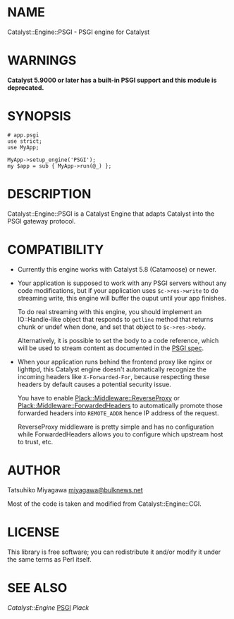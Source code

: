 # NAME

Catalyst::Engine::PSGI - PSGI engine for Catalyst

# WARNINGS

**Catalyst 5.9000 or later has a built-in PSGI support and this module is deprecated.**

# SYNOPSIS

    # app.psgi
    use strict;
    use MyApp;

    MyApp->setup_engine('PSGI');
    my $app = sub { MyApp->run(@_) };

# DESCRIPTION

Catalyst::Engine::PSGI is a Catalyst Engine that adapts Catalyst into the PSGI gateway protocol.

# COMPATIBILITY

- Currently this engine works with Catalyst 5.8 (Catamoose) or newer.
- Your application is supposed to work with any PSGI servers without any
code modifications, but if your application uses `$c->res->write`
to do streaming write, this engine will buffer the ouput until your
app finishes.

    To do real streaming with this engine, you should implement an
    IO::Handle-like object that responds to `getline` method that returns
    chunk or undef when done, and set that object to `$c->res->body`.

    Alternatively, it is possible to set the body to a code reference,
    which will be used to stream content as documented in the
    [PSGI spec](https://metacpan.org/pod/PSGI#Delayed_Reponse_and_Streaming_Body).

- When your application runs behind the frontend proxy like nginx or
lighttpd, this Catalyst engine doesn't automatically recognize the
incoming headers like `X-Forwarded-For`, because respecting these
headers by default causes a potential security issue.

    You have to enable [Plack::Middleware::ReverseProxy](https://metacpan.org/pod/Plack::Middleware::ReverseProxy) or
    [Plack::Middleware::ForwardedHeaders](https://metacpan.org/pod/Plack::Middleware::ForwardedHeaders) to automatically promote those
    forwarded headers into `REMOTE_ADDR` hence IP address of the request.

    ReverseProxy middleware is pretty simple and has no configuration
    while ForwardedHeaders allows you to configure which upstream host to
    trust, etc.

# AUTHOR

Tatsuhiko Miyagawa <miyagawa@bulknews.net>

Most of the code is taken and modified from Catalyst::Engine::CGI.

# LICENSE

This library is free software; you can redistribute it and/or modify
it under the same terms as Perl itself.

# SEE ALSO

_Catalyst::Engine_ [PSGI](https://metacpan.org/pod/PSGI) _Plack_
